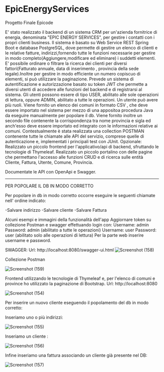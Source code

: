 # EpicEnergyServices
 Progetto Finale Epicode
 
 E' stato realizzato il backend di un sistema CRM per un'azienda fornitrice di energia, denominata "EPIC ENERGY SERVICES", per gestire i contatti con i propri clienti business.
Il sistema è basato su Web Service REST Spring Boot e database PostgreSQL, dove permette di gestire un elenco di clienti e le relative fatture, indirizzi,fornendo tutte le funzioni necessarie per gestire in modo completo(Aggiungere,modificare ed eliminare) i suddetti elementi. E' possibile ordinare o filtrare la ricerca dei clienti per diversi fattori(Fatturato annuale, data di inserimento , provincia della sede legale).Inoltre per gestire in modo efficiente un numero copiscuo di elementi, si può utilizzare la paginazione.
Prevede un sistema di autentificazione e autorizzazione basato su token JWT che permette a diversi utenti di accedere alle funzioni del backend e di registrarsi al sistema. Gli utenti possono essere di tipo USER, abilitato alle sole operazioni di lettura, oppure ADMIN, abilitato a tutte le operazioni. Un utente può avere più ruoli. 
Viene fornito un elenco dei comuni in formato CSV , che deve essere importato nel sistema per mezzo di una appositoa procedura Java da eseguire manualmente per popolare il db. Viene fornito inoltre un secondo file contenente la corrispondenza tra nome provincia e sigla ed anch'esso deve essere importato ed integrato con le informazioni relative ai comuni.
Contestualmente è stata realizzata una collection POSTMAN contenente tutte le chiamate alle API del servizio, comprese quelle di autenticazione e, implementati i principali test con JUnit.
Opzionale: 
 Realizzato un piccolo frontend per l'applicativo/api di backend, sfruttando le tecnologie di Thymeleaf. Realizzato un piccolo portalino con delle pagine che permettano l'accesso alle funzioni CRUD e di ricerca sulle entità Cliente, Fattura, Utente, Comune, Provincia.



Documentate le API con OpenApi e Swagger.

-------------------------------------------------
PER POPOLARE IL DB IN MODO CORRETTO

Per popolare in db in modo corretto occorre eseguire le seguenti chiamate nell' ordine indicato:

-Salvare indirizzo
-Salvare cliente
-Salvare Fattura


Alcuni esempi e immagini della funzionalità dell'app
Aggiornare token su collezione Postman e swagger effettuando login con:
Username: admin Password: admin (abilitato a tutte le operazioni)
Username: user Password: user (abilitato solo alle operazioni di lettura)
Per la parte web inserire username e password.

SWAGGER:
Url: http://localhost:8080/swagger-ui.html
![Screenshot (158)](https://user-images.githubusercontent.com/98736298/159686252-7c9c68ae-20ab-444f-8e32-93ea8d3cbc14.png)


Collezione Postman 

![Screenshot (159)](https://user-images.githubusercontent.com/98736298/159686594-d7afa6b3-bd49-4c2b-866a-8c1b7211f3d9.png)

Frontend utilizzando le tecnologie di Thymeleaf e, per l'elenco di comuni e province ho utilizzato la paginazione di Bootstrap.
Url: http://localhost:8080 

![Screenshot (154)](https://user-images.githubusercontent.com/98736298/159687205-935e1d94-3001-49a1-9b74-652b863a7698.png)

Per inserire un nuovo cliente eseguendo il popolamento del db in modo corretto:

Inseriamo uno o più indirizzi:

![Screenshot (155)](https://user-images.githubusercontent.com/98736298/159687522-34ff7b84-ad56-4e08-a2bf-94e26a3f17ba.png)

Inseriamo un cliente :

![Screenshot (156)](https://user-images.githubusercontent.com/98736298/159687644-64d470d6-721c-48fd-8288-891381a01b66.png)

Infine inseriamo una fattura associando un cliente già presente nel DB:

![Screenshot (157)](https://user-images.githubusercontent.com/98736298/159687754-42b3c6dc-6d26-4866-b5b2-51eca3f75672.png)














 


